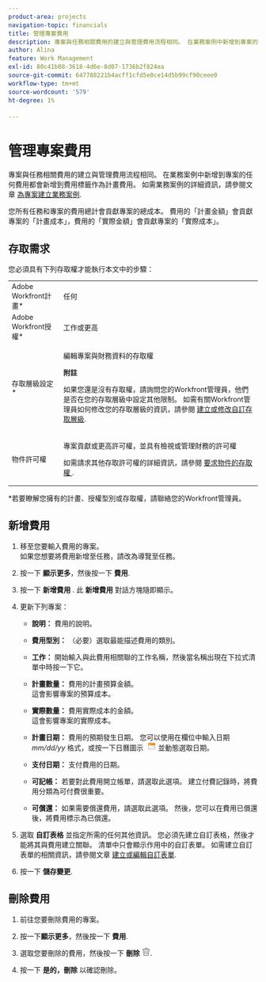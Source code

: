 ```yaml
---
product-area: projects
navigation-topic: financials
title: 管理專案費用
description: 專案與任務相關費用的建立與管理費用流程相同。 在業務案例中新增到專案的任何費用都會新增到費用標籤作為計畫費用。 如需業務案例的詳細資訊，請參閱為專案建立業務案例一文。
author: Alina
feature: Work Management
exl-id: 80c41b08-3618-4d6e-8d07-1736b2f824ea
source-git-commit: 647788221b4acff1cfd5e0ce14d5b99cf90ceee0
workflow-type: tm+mt
source-wordcount: '579'
ht-degree: 1%

---
```


# 管理專案費用

專案與任務相關費用的建立與管理費用流程相同。 在業務案例中新增到專案的任何費用都會新增到費用標籤作為計畫費用。 如需業務案例的詳細資訊，請參閱文章 [為專案建立業務案例](../../../manage-work/projects/define-a-business-case/create-business-case.md).

您所有任務和專案的費用總計會貢獻專案的總成本。 費用的「計畫金額」會貢獻專案的「計畫成本」，費用的「實際金額」會貢獻專案的「實際成本」。

## 存取需求

您必須具有下列存取權才能執行本文中的步驟：

<table style="table-layout:auto"> 
 <col> 
 <col> 
 <tbody> 
  <tr> 
   <td role="rowheader">Adobe Workfront計畫*</td> 
   <td> <p>任何</p> </td> 
  </tr> 
  <tr> 
   <td role="rowheader">Adobe Workfront授權*</td> 
   <td> <p>工作或更高 </p> </td> 
  </tr> 
  <tr> 
   <td role="rowheader">存取層級設定*</td> 
   <td> <p>編輯專案與財務資料的存取權</p> <p><b>附註</b> </p>
   <p> 如果您還是沒有存取權，請詢問您的Workfront管理員，他們是否在您的存取層級中設定其他限制。 如需有關Workfront管理員如何修改您的存取層級的資訊，請參閱 <a href="../../../administration-and-setup/add-users/configure-and-grant-access/create-modify-access-levels.md" class="MCXref xref">建立或修改自訂存取層級</a>.</p> </td> 
  </tr> 
  <tr> 
   <td role="rowheader">物件許可權</td> 
   <td> <p>專案貢獻或更高許可權，並具有檢視或管理財務的許可權</p> <p>如需請求其他存取許可權的詳細資訊，請參閱 <a href="../../../workfront-basics/grant-and-request-access-to-objects/request-access.md" class="MCXref xref">要求物件的存取權 </a>.</p> </td> 
  </tr> 
 </tbody> 
</table>

&#42;若要瞭解您擁有的計畫、授權型別或存取權，請聯絡您的Workfront管理員。

## 新增費用

1. 移至您要輸入費用的專案。\
   如果您想要將費用新增至任務，請改為導覽至任務。 
1. 按一下 **顯示更多**，然後按一下 **費用**.
1. 按一下 **新增費用** .
此 **新增費用** 對話方塊隨即顯示。
1. 更新下列專案：

   * **說明：** 費用的說明。

   * **費用型別：** （必要）選取最能描述費用的類別。
   * **工作：** 開始輸入與此費用相關聯的工作名稱，然後當名稱出現在下拉式清單中時按一下它。
   * **計畫數量：** 費用的計畫預算金額。\
     這會影響專案的預算成本。

   * **實際數量：** 費用實際成本的金額。\
     這會影響專案的實際成本。

   * **計畫日期：** 費用的預期發生日期。 您可以使用在欄位中輸入日期 *mm/dd/yy* 格式，或按一下日曆圖示  ![](assets/calendar-icon.png) 並動態選取日期。

   * **支付日期：** 支付費用的日期。
   * **可記帳：** 若要對此費用開立帳單，請選取此選項。 建立付費記錄時，將費用分類為可付費很重要。
   * **可償還：** 如果需要償還費用，請選取此選項。 然後，您可以在費用已償還後，將費用標示為已償還。

1. 選取 **自訂表格** 並指定所需的任何其他資訊。 您必須先建立自訂表格，然後才能將其與費用建立關聯。 清單中只會顯示作用中的自訂表單。 如需建立自訂表單的相關資訊，請參閱文章 [建立或編輯自訂表單](../../../administration-and-setup/customize-workfront/create-manage-custom-forms/create-or-edit-a-custom-form.md).

1. 按一下 **儲存變更**.

## 刪除費用

1. 前往您要刪除費用的專案。
1. 按一下&#x200B;**顯示更多**，然後按一下 **費用**.
1. 選取您要刪除的費用，然後按一下 **刪除** ![刪除](assets/delete.png).

1. 按一下 **是的，刪除** 以確認刪除。

